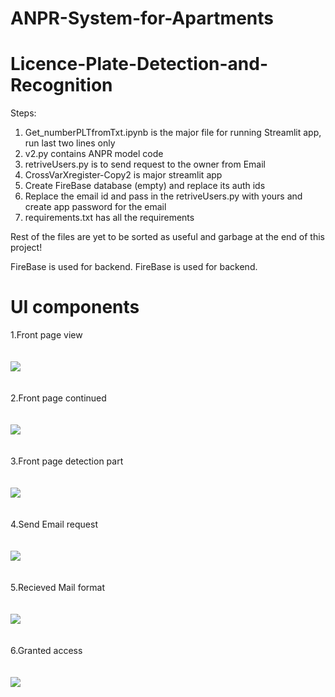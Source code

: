# ANPR-System-for-Apartments

# Licence-Plate-Detection-and-Recognition
Steps: 
1. Get_numberPLTfromTxt.ipynb  is the major file for running Streamlit app, run last two lines only 
2. v2.py contains ANPR model code
3. retriveUsers.py is to send request to the owner from Email
4. CrossVarXregister-Copy2 is major streamlit app
5. Create FireBase database (empty) and replace its auth ids
6. Replace the email id and pass in the retriveUsers.py with yours and create app password for the email
7. requirements.txt has all the requirements

Rest of the files are yet to be sorted as useful and garbage at the end of this project! 

FireBase is used for backend.
FireBase is used for backend.
# UI components
1.Front page view <br><br><br>
<image src="UI images/page 1.1.png"><br><br><br>
2.Front page continued<br><br><br>
<image src="UI images/page 1.2.png"><br><br><br>
3.Front page detection part<br><br><br>
<image src="UI images/page 1.31.png"><br><br><br>
4.Send Email request <br><br><br>
<image src="UI images/Send Mail.png"><br><br><br>
5.Recieved Mail format<br><br><br>
<image src="UI images/Email.png"><br><br><br>
6.Granted access <br><br><br>
<image src="UI images/Grant access.png"><br><br><br>
